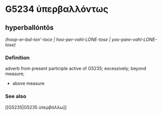 # G5234 ὑπερβαλλόντως

## hyperballóntōs

_(hoop-er-bal-lon'-toce | hoo-per-vahl-LONE-tose | yoo-pare-vahl-LONE-tose)_

### Definition

adverb from present participle active of G5235; excessively; beyond measure; 

- above measure

### See also

[[G5235|G5235 ὑπερβάλλω]]
